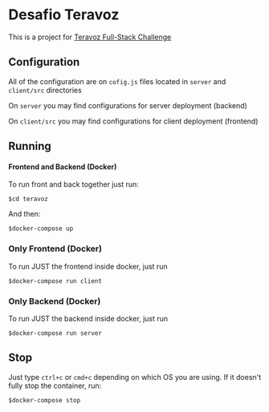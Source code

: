 # Desafio Teravoz

This is a project for [Teravoz Full-Stack Challenge](https://github.com/teravoz/challenge/tree/master/full-stack)

## Configuration
All of the configuration are on `cofig.js` files located in `server` and `client/src` directories

On `server` you may find configurations for server deployment (backend)

On `client/src` you may find configurations for client deployment (frontend)


## Running
#### Frontend and Backend (Docker)
To run front and back together just run:
```
$cd teravoz
```
And then:
```
$docker-compose up
```
### Only Frontend (Docker)
To run JUST the frontend inside docker, just run
```
$docker-compose run client
```
### Only Backend (Docker)
To run JUST the backend inside docker, just run
```
$docker-compose run server
```

## Stop
Just type `ctrl+c` or `cmd+c` depending on which OS you are using. If it doesn't fully stop the container, run:
```
$docker-compose stop
```